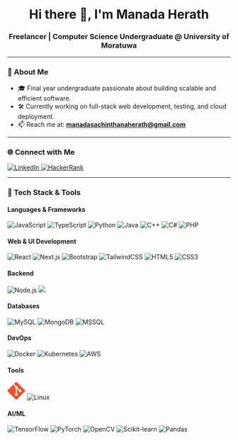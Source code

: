 <h1 align="center">Hi there 👋, I'm Manada Herath</h1>
<h3 align="center">Freelancer | Computer Science Undergraduate @ University of Moratuwa</h3>

---

### 🚀 About Me

- 🎓 Final year undergraduate passionate about building scalable and efficient software.
- 🛠️ Currently working on full-stack web development, testing, and cloud deployment.
- 📫 Reach me at: **manadasachinthanaherath@gmail.com**

---

### 🌐 Connect with Me

<p align="left">
  <a href="https://linkedin.com/in/manada-herath" target="_blank">
    <img src="https://img.shields.io/badge/LinkedIn-blue?logo=linkedin&logoColor=white" alt="LinkedIn" />
  </a>
  <a href="https://www.hackerrank.com/@manada_herath" target="_blank">
    <img src="https://img.shields.io/badge/HackerRank-2EC866?logo=hackerrank&logoColor=white" alt="HackerRank" />
  </a>
</p>

---

### 🧠 Tech Stack & Tools

#### Languages & Frameworks  
<p align="left">
  <img src="https://cdn.jsdelivr.net/gh/devicons/devicon/icons/javascript/javascript-original.svg" width="40" alt="JavaScript" />
  <img src="https://cdn.jsdelivr.net/gh/devicons/devicon/icons/typescript/typescript-original.svg" width="40" alt="TypeScript" />
  <img src="https://cdn.jsdelivr.net/gh/devicons/devicon/icons/python/python-original.svg" width="40" alt="Python" />
  <img src="https://cdn.jsdelivr.net/gh/devicons/devicon/icons/java/java-original.svg" width="40" alt="Java" />
  <img src="https://cdn.jsdelivr.net/gh/devicons/devicon/icons/cplusplus/cplusplus-original.svg" width="40" alt="C++" />
  <img src="https://cdn.jsdelivr.net/gh/devicons/devicon/icons/csharp/csharp-original.svg" width="40" alt="C#" />
  <img src="https://cdn.jsdelivr.net/gh/devicons/devicon/icons/php/php-original.svg" width="40" alt="PHP" />
</p>

#### Web & UI Development  
<p align="left">
  <img src="https://cdn.jsdelivr.net/gh/devicons/devicon/icons/react/react-original-wordmark.svg" width="40" alt="React" />
  <img src="https://cdn.jsdelivr.net/gh/devicons/devicon/icons/nextjs/nextjs-line.svg" width="40" alt="Next.js" />
  <img src="https://cdn.jsdelivr.net/gh/devicons/devicon/icons/bootstrap/bootstrap-plain.svg" width="40" alt="Bootstrap" />
  <img src="https://www.vectorlogo.zone/logos/tailwindcss/tailwindcss-icon.svg" width="40" alt="TailwindCSS" />
  <img src="https://cdn.jsdelivr.net/gh/devicons/devicon/icons/html5/html5-original.svg" width="40" alt="HTML5" />
  <img src="https://cdn.jsdelivr.net/gh/devicons/devicon/icons/css3/css3-original.svg" width="40" alt="CSS3" />
</p>

#### Backend
<p align="left">
  <img src="https://cdn.jsdelivr.net/gh/devicons/devicon/icons/nodejs/nodejs-original-wordmark.svg" width="40" alt="Node.js" />
  <img src="https://cdn.jsdelivr.net/gh/devicons/devicon/icons/go/go-original.svg" height="40" />
</p>

#### Databases  
<p align="left">
  <img src="https://cdn.jsdelivr.net/gh/devicons/devicon/icons/mysql/mysql-original-wordmark.svg" width="40" alt="MySQL" />
  <img src="https://cdn.jsdelivr.net/gh/devicons/devicon/icons/mongodb/mongodb-original-wordmark.svg" width="40" alt="MongoDB" />
  <img src="https://www.svgrepo.com/show/303229/microsoft-sql-server-logo.svg" width="40" alt="MSSQL" />
</p>

#### DevOps  
<p align="left">
  <img src="https://cdn.jsdelivr.net/gh/devicons/devicon/icons/docker/docker-original-wordmark.svg" width="40" alt="Docker" />
  <img src="https://www.vectorlogo.zone/logos/kubernetes/kubernetes-icon.svg" width="40" alt="Kubernetes" />
  <img src="https://cdn.jsdelivr.net/gh/devicons/devicon/icons/amazonwebservices/amazonwebservices-original.svg" width="40" alt="AWS" />

</p>

#### Tools  
<p align="left">
  <img src="https://raw.githubusercontent.com/devicons/devicon/master/icons/git/git-original.svg" width="40" alt="Git" />
  <img src="https://cdn.jsdelivr.net/gh/devicons/devicon/icons/linux/linux-original.svg" width="40" alt="Linux" />
</p>

#### AI/ML
<p align="left">
  <img src="https://cdn.jsdelivr.net/gh/devicons/devicon/icons/tensorflow/tensorflow-original.svg" width="40" alt="TensorFlow" />
  <img src="https://cdn.jsdelivr.net/gh/devicons/devicon/icons/pytorch/pytorch-original.svg" width="40" alt="PyTorch" />
  <img src="https://cdn.jsdelivr.net/gh/devicons/devicon/icons/opencv/opencv-original.svg" width="40" alt="OpenCV" />
  <img src="https://upload.wikimedia.org/wikipedia/commons/0/05/Scikit_learn_logo_small.svg" width="40" alt="Scikit-learn" />
  <img src="https://cdn.jsdelivr.net/gh/devicons/devicon/icons/pandas/pandas-original.svg" width="40" alt="Pandas" />
</p>
